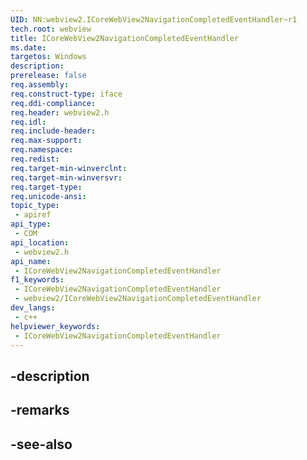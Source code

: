 ```yaml
---
UID: NN:webview2.ICoreWebView2NavigationCompletedEventHandler~r1
tech.root: webview
title: ICoreWebView2NavigationCompletedEventHandler
ms.date: 
targetos: Windows
description: 
prerelease: false
req.assembly: 
req.construct-type: iface
req.ddi-compliance: 
req.header: webview2.h
req.idl: 
req.include-header: 
req.max-support: 
req.namespace: 
req.redist: 
req.target-min-winverclnt: 
req.target-min-winversvr: 
req.target-type: 
req.unicode-ansi: 
topic_type:
 - apiref
api_type:
 - COM
api_location:
 - webview2.h
api_name:
 - ICoreWebView2NavigationCompletedEventHandler
f1_keywords:
 - ICoreWebView2NavigationCompletedEventHandler
 - webview2/ICoreWebView2NavigationCompletedEventHandler
dev_langs:
 - c++
helpviewer_keywords:
 - ICoreWebView2NavigationCompletedEventHandler
---
```


## -description

## -remarks

## -see-also

